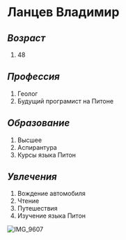 # Ланцев Владимир

## _Возраст_
1. 48

## _Профессия_
1. Геолог
2. Будущий програмист на Питоне
   
## _Образование_
1. Высшее
2. Аспирантура
3. Курсы языка Питон
   
## _Увлечения_
1. Вождение автомобиля
2. Чтение
3. Путешествия
4. Изучение языка Питон

![IMG_9607](https://user-images.githubusercontent.com/127934956/227501266-3594e626-eefe-4ef4-90c2-d5adbbcd946d.jpeg)
